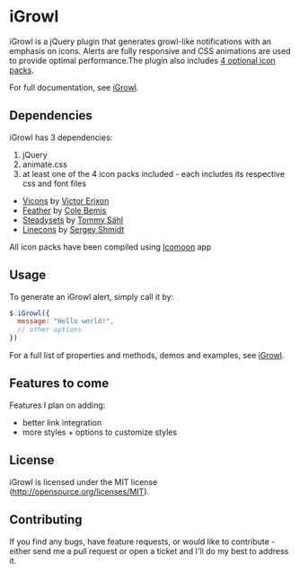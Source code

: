 iGrowl
======

iGrowl is a jQuery plugin that generates growl-like notifications with an emphasis on icons. Alerts are fully responsive and CSS animations are used to provide optimal performance.The plugin also includes <a href="#ss-installation">4 optional icon packs</a>.

For full documentation, see [iGrowl](http://catc.github.io/iGrowl/).

## Dependencies
iGrowl has 3 dependencies:

1. jQuery
2. animate.css
3. at least one of the 4 icon packs included - each includes its respective css and font files
  * [Vicons](https://dribbble.com/shots/1663443-60-Vicons-Free-Icon-Set) by [Victor Erixon](http://victorerixon.com/)
  * [Feather](http://colebemis.com/feather/) by [Cole Bemis](http://colebemis.com/)
  * [Steadysets](https://dribbble.com/shots/929153-Steady-set-of-icons) by [Tommy Sähl](http://tommysahl.com/)
  * [Linecons](http://designmodo.com/linecons-free/) by [Sergey Shmidt](http://shmidt.in/)

All icon packs have been compiled using [Icomoon](https://icomoon.io/) app

## Usage
To generate an iGrowl alert, simply call it by:
```javascript
$.iGrowl({
  message: "Hello world!",
  // other options
})
```
For a full list of properties and methods, demos and examples, see [iGrowl](http://catc.github.io/iGrowl/).

## Features to come
Features I plan on adding:
* better link integration
* more styles + options to customize styles

## License
iGrowl is licensed under the MIT license (http://opensource.org/licenses/MIT).

## Contributing
If you find any bugs, have feature requests, or would like to contribute - either send me a pull request or open a ticket and I'll do my best to address it.

